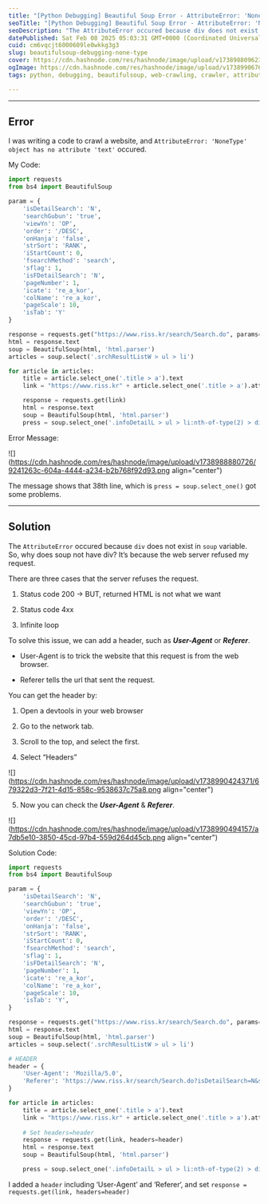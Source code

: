 ```yaml
---
title: "[Python Debugging] Beautiful Soup Error - AttributeError: 'NoneType' object has no attribute 'text'"
seoTitle: "[Python Debugging] Beautiful Soup Error - AttributeError: 'NoneType' o"
seoDescription: "The AttributeError occured because div does not exist in soup variable. So, why does soup not have div? It’s because the web server refused my request."
datePublished: Sat Feb 08 2025 05:03:31 GMT+0000 (Coordinated Universal Time)
cuid: cm6vqcjt6000609le0wkkg3g3
slug: beautifulsoup-debugging-none-type
cover: https://cdn.hashnode.com/res/hashnode/image/upload/v1738988096239/1cf9887e-104f-4bde-927c-9b561af0831b.png
ogImage: https://cdn.hashnode.com/res/hashnode/image/upload/v1738990676269/cb2a6fd1-939c-4f07-92a8-f6282ee2ec31.png
tags: python, debugging, beautifulsoup, web-crawling, crawler, attributeerror

---
```


---

## Error

I was writing a code to crawl a website, and `AttributeError: 'NoneType' object has no attribute 'text'` occured.

My Code:

```python
import requests
from bs4 import BeautifulSoup

param = {
    'isDetailSearch': 'N',
    'searchGubun': 'true',
    'viewYn': 'OP',
    'order': '/DESC',
    'onHanja': 'false',
    'strSort': 'RANK',
    'iStartCount': 0,
    'fsearchMethod': 'search',
    'sflag': 1,
    'isFDetailSearch': 'N',
    'pageNumber': 1,
    'icate': 're_a_kor',
    'colName': 're_a_kor',
    'pageScale': 10,
    'isTab': 'Y'
}

response = requests.get("https://www.riss.kr/search/Search.do", params=param)
html = response.text
soup = BeautifulSoup(html, 'html.parser')
articles = soup.select('.srchResultListW > ul > li')

for article in articles:
    title = article.select_one('.title > a').text
    link = "https://www.riss.kr" + article.select_one('.title > a').attrs.get('href')

    response = requests.get(link)
    html = response.text
    soup = BeautifulSoup(html, 'html.parser')
    press = soup.select_one('.infoDetailL > ul > li:nth-of-type(2) > div').text
```

Error Message:

![](https://cdn.hashnode.com/res/hashnode/image/upload/v1738988880726/9241263c-604a-4444-a234-b2b768f92d93.png align="center")

The message shows that 38th line, which is `press = soup.select_one()` got some problems.

---

## Solution

The `AttributeError` occured because `div` does not exist in `soup` variable. So, why does soup not have div? It’s because the web server refused my request.

There are three cases that the server refuses the request.

1. Status code 200 → BUT, returned HTML is not what we want
    
2. Status code 4xx
    
3. Infinite loop
    

To solve this issue, we can add a header, such as ***User-Agent*** or ***Referer***.

* User-Agent is to trick the website that this request is from the web browser.
    
* Referer tells the url that sent the request.
    

You can get the header by:

1. Open a devtools in your web browser
    
2. Go to the network tab.
    
3. Scroll to the top, and select the first.
    
4. Select “Headers”
    

![](https://cdn.hashnode.com/res/hashnode/image/upload/v1738990424371/679322d3-7f21-4d15-858c-9538637c75a8.png align="center")

5. Now you can check the ***User-Agent*** & ***Referer***.
    

![](https://cdn.hashnode.com/res/hashnode/image/upload/v1738990494157/a7db5e10-3850-45cd-97b4-559d264d45cb.png align="center")

Solution Code:

```python
import requests
from bs4 import BeautifulSoup

param = {
    'isDetailSearch': 'N',
    'searchGubun': 'true',
    'viewYn': 'OP',
    'order': '/DESC',
    'onHanja': 'false',
    'strSort': 'RANK',
    'iStartCount': 0,
    'fsearchMethod': 'search',
    'sflag': 1,
    'isFDetailSearch': 'N',
    'pageNumber': 1,
    'icate': 're_a_kor',
    'colName': 're_a_kor',
    'pageScale': 10,
    'isTab': 'Y',
}

response = requests.get("https://www.riss.kr/search/Search.do", params=param)
html = response.text
soup = BeautifulSoup(html, 'html.parser')
articles = soup.select('.srchResultListW > ul > li')

# HEADER
header = {
    'User-Agent': 'Mozilla/5.0',
    'Referer': 'https://www.riss.kr/search/Search.do?isDetailSearch=N&searchGubun=true&viewYn=OP&queryText=&strQuery=%ED%8C%A8%EC%85%98+%EC%9D%B8%EA%B3%B5%EC%A7%80%EB%8A%A5&exQuery=&exQueryText=&order=%2FDESC&onHanja=false&strSort=RANK&p_year1=&p_year2=&iStartCount=0&orderBy=&mat_type=&mat_subtype=&fulltext_kind=&t_gubun=&learning_type=&ccl_code=&inside_outside=&fric_yn=&db_type=&image_yn=&gubun=&kdc=&ttsUseYn=&l_sub_code=&fsearchMethod=search&sflag=1&isFDetailSearch=N&pageNumber=1&resultKeyword=&fsearchSort=&fsearchOrder=&limiterList=&limiterListText=&facetList=&facetListText=&fsearchDB=&icate=re_a_kor&colName=re_a_kor&pageScale=100&isTab=Y&regnm=&dorg_storage=&language=&language_code=&clickKeyword=&relationKeyword=&query=%ED%8C%A8%EC%85%98+%EC%9D%B8%EA%B3%B5%EC%A7%80%EB%8A%A5'
}

for article in articles:
    title = article.select_one('.title > a').text
    link = "https://www.riss.kr" + article.select_one('.title > a').attrs.get('href')
    
    # Set headers=header
    response = requests.get(link, headers=header)
    html = response.text
    soup = BeautifulSoup(html, 'html.parser')

    press = soup.select_one('.infoDetailL > ul > li:nth-of-type(2) > div').text
```

I added a `header` including ‘User-Agent’ and ‘Referer‘, and set `response = requests.get(link, headers=header)`